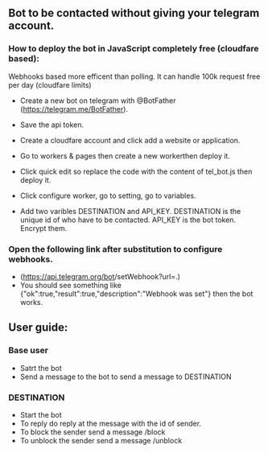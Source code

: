 ## Bot to be contacted without giving your telegram account.

### How to deploy the bot in JavaScript completely free (cloudfare based):
Webhooks based more efficent than polling. It can handle 100k request free per day (cloudfare limits)

- Create a new bot on telegram with @BotFather (https://telegram.me/BotFather).
- Save the api token.

- Create a cloudfare account and click add a website or application.
- Go to workers & pages then create a new workerthen deploy it.
- Click quick edit so replace the code with the content of tel_bot.js then deploy it.
- Click configure worker, go to setting, go to variables.
- Add two varibles DESTINATION and API_KEY. DESTINATION is the unique id of who have to be contacted. API_KEY is the bot token. Encrypt them.

### Open the following link after substitution to configure webhooks.
- (https://api.telegram.org/bot<replace with bot api token>/setWebhook?url=<replace with our worker url>.)
- You should see something like {"ok":true,"result":true,"description":"Webhook was set"} then the bot works.

## User guide:
### Base user
- Satrt the bot
- Send a message to the bot to send a message to DESTINATION
### DESTINATION
- Start the bot
- To reply do reply at the message with the id of sender. 
- To block the sender send a message /block <replace with sender id>
- To unblock the sender send a message /unblock <replace with sender id>

